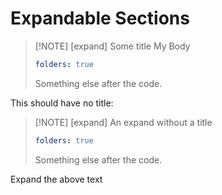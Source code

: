 # Expandable Sections

> [!NOTE] [expand] Some title
> My Body
>
> ```yaml
> folders: true
> ```
>
> Something else after the code.

This should have no title:

> [!NOTE] [expand]
> An expand without a title
>
> ```yaml
> folders: true
> ```
>
> Something else after the code.

Expand the above text
